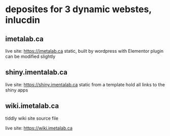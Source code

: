 # deposites for 3 dynamic webstes, inlucdin

## imetalab.ca
live site: https://imetalab.ca
static, built by wordpress with Elementor plugin
can be modified slightly


## shiny.imentalab.ca
live site: https://shiny.imentalab.ca
static from a template
hold all links to the shiny apps


## wiki.imetalab.ca
 tiddly wiki site source file
 
 live site: https://wiki.imetalab.ca
 
